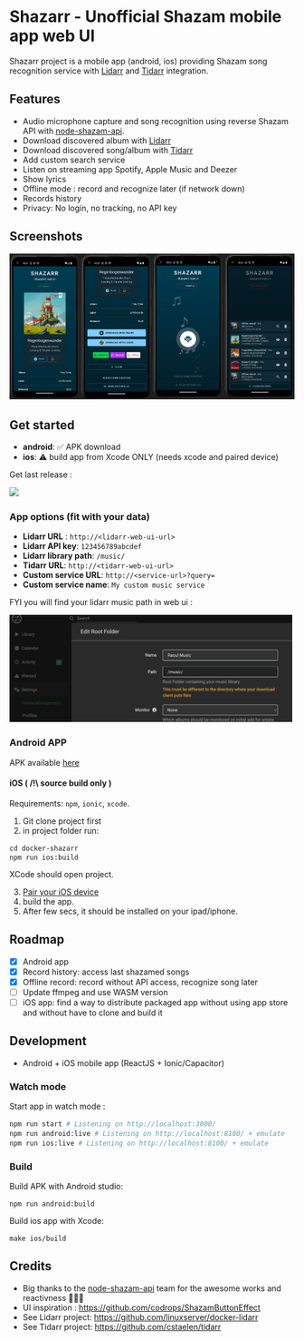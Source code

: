 # Shazarr - Unofficial Shazam mobile app web UI
Shazarr project is a mobile app (android, ios) providing Shazam song recognition service with [Lidarr](https://github.com/linuxserver/docker-lidarr) and [Tidarr](https://github.com/cstaelen/tidarr) integration.


## Features
- Audio microphone capture and song recognition using reverse Shazam API with [node-shazam-api](https://github.com/asivery/node-shazam-api).
- Download discovered album with [Lidarr](https://github.com/linuxserver/docker-lidarr)
- Download discovered song/album with [Tidarr](https://github.com/cstaelen/tidarr)
- Add custom search service
- Listen on streaming app Spotify, Apple Music and Deezer
- Show lyrics
- Offline mode : record and recognize later (if network down)
- Records history
- Privacy: No login, no tracking, no API key

## Screenshots

<img src="https://github.com/cstaelen/docker-shazarr/blob/b436440b628ff5c8a0925a57e63e6659b1bf273e/.github/screenshot.jpg" />

## Get started

- **android**: ✅ APK download
- **ios**: ⚠️ build app from Xcode ONLY (needs xcode and paired device)

Get last release  :

[<img src="https://github.com/cstaelen/shazarr-app/blob/4465b4d6532a4ade3a970be2b9ade3705706e50f/.github/qr-release.png" width="100" />](https://github.com/cstaelen/shazarr-app/releases/latest)

### App options (fit with your data)

- **Lidarr URL** : `http://<lidarr-web-ui-url>`
- **Lidarr API key**: `123456789abcdef`
- **Lidarr library path**: `/music/`
- **Tidarr URL**: `http://<tidarr-web-ui-url>`
- **Custom service URL**: `http://<service-url>?query=`
- **Custom service name**: `My custom music service`

FYI you will find your lidarr music path in web ui :

<img src="https://github.com/cstaelen/docker-shazarr/blob/c30c348adedabb62e760a344a5347e90cc1b1056/.github/lidarr-path.png" width="500"/>

### Android APP
  APK available [here](https://github.com/cstaelen/docker-shazarr/raw/main/outputs/shazarr-app.apk)

#### iOS ( /!\ source build only )
Requirements: `npm`, `ionic`, `xcode`.

1. Git clone project first
2. in project folder run:
```
cd docker-shazarr
npm run ios:build
```
XCode should open project.

3. [Pair your iOS device](https://developer.apple.com/documentation/xcode/running-your-app-in-simulator-or-on-a-device/#Connect-real-devices-to-your-Mac)
4. build the app.
5. After few secs, it should be installed on your ipad/iphone.

## Roadmap
- [x] Android app
- [x] Record history: access last shazamed songs
- [x] Offline record: record without API access, recognize song later 
- [ ] Update ffmpeg and use WASM version
- [ ] iOS app: find a way to distribute packaged app without using app store and without have to clone and build it

## Development
- Android + iOS mobile app (ReactJS + Ionic/Capacitor)

### Watch mode
Start app in watch mode :
```sh
npm run start # Listening on http://localhost:3000/
npm run android:live # Listening on http://localhost:8100/ + emulate
npm run ios:live # Listening on http://localhost:8100/ + emulate
```

### Build
Build APK with Android studio:
```
npm run android:build
```
Build ios app with Xcode:
```
make ios/build
```

## Credits
- Big thanks to the [node-shazam-api](https://github.com/asivery/node-shazam-api) team for the awesome works and reactivness 👏💪🙏
- UI inspiration : https://github.com/codrops/ShazamButtonEffect
- See Lidarr project: https://github.com/linuxserver/docker-lidarr 
- See Tidarr project: https://github.com/cstaelen/tidarr

